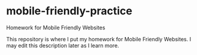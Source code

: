 # mobile-friendly-practice
Homework for Mobile Friendly Websites

This repository is where I put my homework for Mobile Friendly Websites. I may edit this description later as I learn more.

